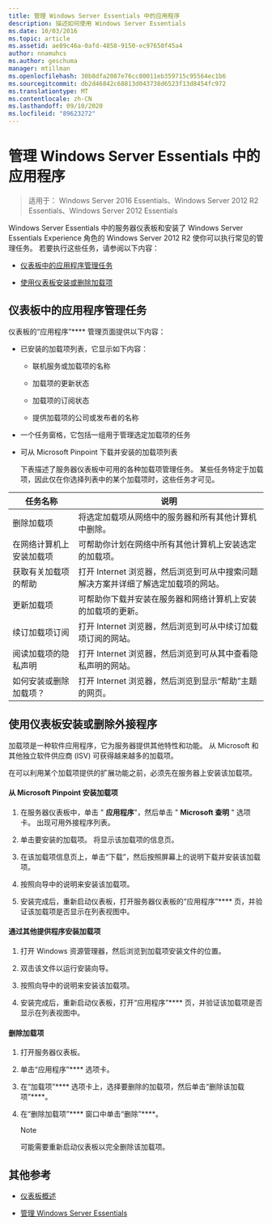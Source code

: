 ```yaml
---
title: 管理 Windows Server Essentials 中的应用程序
description: 描述如何使用 Windows Server Essentials
ms.date: 10/03/2016
ms.topic: article
ms.assetid: ae89c46a-0afd-4858-9150-ec97650f45a4
author: nnamuhcs
ms.author: geschuma
manager: mtillman
ms.openlocfilehash: 30b8dfa2087e76cc80011eb359715c95564ec1b6
ms.sourcegitcommit: db2d46842c68813d043738d6523f13d8454fc972
ms.translationtype: MT
ms.contentlocale: zh-CN
ms.lasthandoff: 09/10/2020
ms.locfileid: "89623272"
---
```

# <a name="manage-applications-in-windows-server-essentials"></a>管理 Windows Server Essentials 中的应用程序

>适用于： Windows Server 2016 Essentials、Windows Server 2012 R2 Essentials、Windows Server 2012 Essentials

 Windows Server Essentials 中的服务器仪表板和安装了 Windows Server Essentials Experience 角色的 Windows Server 2012 R2 使你可以执行常见的管理任务。 若要执行这些任务，请参阅以下内容：

-   [仪表板中的应用程序管理任务](Manage-Applications-in-Windows-Server-Essentials.md#BKMK_1)

-   [使用仪表板安装或删除加载项](Manage-Applications-in-Windows-Server-Essentials.md#BKMK_2)

##  <a name="application-management-tasks-in-the-dashboard"></a><a name="BKMK_1"></a> 仪表板中的应用程序管理任务
 仪表板的“应用程序”**** 管理页面提供以下内容：

- 已安装的加载项列表，它显示如下内容：

  -   联机服务或加载项的名称

  -   加载项的更新状态

  -   加载项的订阅状态

  -   提供加载项的公司或发布者的名称

- 一个任务窗格，它包括一组用于管理选定加载项的任务

- 可从 Microsoft Pinpoint 下载并安装的加载项列表

  下表描述了服务器仪表板中可用的各种加载项管理任务。 某些任务特定于加载项，因此仅在你选择列表中的某个加载项时，这些任务才可见。

|任务名称|说明|
|---------------|-----------------|
|删除加载项|将选定加载项从网络中的服务器和所有其他计算机中删除。|
|在网络计算机上安装加载项|可帮助你计划在网络中所有其他计算机上安装选定的加载项。|
|获取有关加载项的帮助|打开 Internet 浏览器，然后浏览到可从中搜索问题解决方案并详细了解选定加载项的网站。|
|更新加载项|可帮助你下载并安装在服务器和网络计算机上安装的加载项的更新。|
|续订加载项订阅|打开 Internet 浏览器，然后浏览到可从中续订加载项订阅的网站。|
|阅读加载项的隐私声明|打开 Internet 浏览器，然后浏览到可从其中查看隐私声明的网站。|
|如何安装或删除加载项？|打开 Internet 浏览器，然后浏览到显示“帮助”主题的网页。|

##  <a name="install-or-remove-add-ins-using-the-dashboard"></a><a name="BKMK_2"></a> 使用仪表板安装或删除外接程序
 加载项是一种软件应用程序，它为服务器提供其他特性和功能。 从 Microsoft 和其他独立软件供应商 (ISV) 可获得越来越多的加载项。

 在可以利用某个加载项提供的扩展功能之前，必须先在服务器上安装该加载项。

#### <a name="to-install-an-add-in-from-microsoft-pinpoint"></a>从 Microsoft Pinpoint 安装加载项

1.  在服务器仪表板中，单击 " **应用程序**"，然后单击 " **Microsoft 查明** " 选项卡。 出现可用外接程序列表。

2.  单击要安装的加载项。 将显示该加载项的信息页。

3.  在该加载项信息页上，单击“下载”，然后按照屏幕上的说明下载并安装该加载项。

4.  按照向导中的说明来安装该加载项。

5.  安装完成后，重新启动仪表板，打开服务器仪表板的“应用程序”**** 页，并验证该加载项是否显示在列表视图中。

#### <a name="to-install-an-add-in-from-another-provider"></a>通过其他提供程序安装加载项

1.  打开 Windows 资源管理器，然后浏览到加载项安装文件的位置。

2.  双击该文件以运行安装向导。

3.  按照向导中的说明来安装该加载项。

4.  安装完成后，重新启动仪表板，打开“应用程序”**** 页，并验证该加载项是否显示在列表视图中。

#### <a name="to-remove-an-add-in"></a>删除加载项

1.  打开服务器仪表板。

2.  单击“应用程序”**** 选项卡。

3.  在“加载项”**** 选项卡上，选择要删除的加载项，然后单击“删除该加载项”****。

4.  在“删除加载项”**** 窗口中单击“删除”****。

    > [!NOTE]
    >  可能需要重新启动仪表板以完全删除该加载项。

## <a name="additional-references"></a>其他参考

-   [仪表板概述](Overview-of-the-Dashboard-in-Windows-Server-Essentials.md)

-   [管理 Windows Server Essentials](Manage-Windows-Server-Essentials.md)
